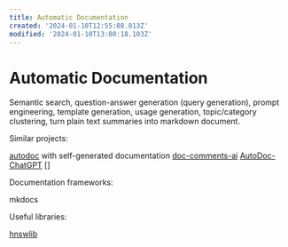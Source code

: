 ```yaml
---
title: Automatic Documentation
created: '2024-01-10T12:55:08.813Z'
modified: '2024-01-10T13:00:18.103Z'
---
```


# Automatic Documentation

Semantic search, question-answer generation (query generation), prompt engineering, template generation, usage generation, topic/category clustering, turn plain text summaries into markdown document.

Similar projects:

[autodoc](https://github.com/context-labs/autodoc) with self-generated documentation
[doc-comments-ai](https://github.com/fynnfluegge/doc-comments-ai)
[AutoDoc-ChatGPT](https://github.com/awekrx/AutoDoc-ChatGPT)
[]

Documentation frameworks:

mkdocs

Useful libraries:

[hnswlib](https://github.com/nmslib/hnswlib)
